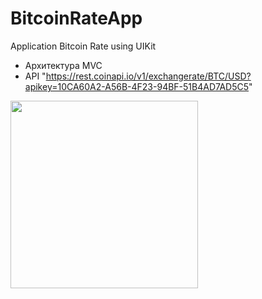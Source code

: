 # BitcoinRateApp
Application Bitcoin Rate using UIKit

- Архитектура MVC
- API "https://rest.coinapi.io/v1/exchangerate/BTC/USD?apikey=10CA60A2-A56B-4F23-94BF-51B4AD7AD5C5"

<img src="https://user-images.githubusercontent.com/93527566/192369875-a7110dd7-529d-4f1d-95de-f5e21ca8da11.gif" style="width:300px;"/>

